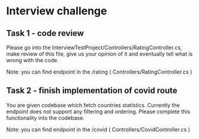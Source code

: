 # Interview challenge

## Task 1 - code review

Please go into the InterviewTestProject/Controllers/RatingController.cs, make review of this file, give us your opinion of it and eventually tell what is wrong with the code. 

Note: you can find endpoint in the /rating ( Controllers/RatingController.cs )

## Task 2 - finish implementation of covid route

You are given codebase which fetch countries statistics. 
Currently the endpoint does not support any filtering and ordering. Please complete this functionality into the codebase.

Note: you can find endpoint in the /covid ( Controllers/CovidController.cs )